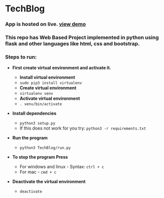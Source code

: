 # TechBlog

### App is hosted on live. [view demo](https://techblog21.herokuapp.com)
### This repo has Web Based Project implemented in python using flask and other languages like html, css and bootstrap.

### Steps to run:

- **First create virtual environment and activate it.**

  - **Install virtual environment**
  - `sudo pip3 install virtualenv`
  - **Create virtual environment**
  - `virtualenv venv`
  - **Activate virtual environment**
  - `. venv/bin/activate`

- **Install dependencies**

  - `python3 setup.py`
  - If this does not work for you try: `python3 -r requirements.txt`

- **Run the program**
  - `python3 TechBlog/run.py`
- **To stop the program Press** </br>

  - For windows and linux - Syntax: `ctrl + c`
  - For mac - `cmd + c`

- **Deactivate the virtual environment**
  - `deactivate`
